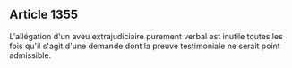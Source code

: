 Article 1355
----
L'allégation d'un aveu extrajudiciaire purement verbal est inutile toutes les
fois qu'il s'agit d'une demande dont la preuve testimoniale ne serait point
admissible.
